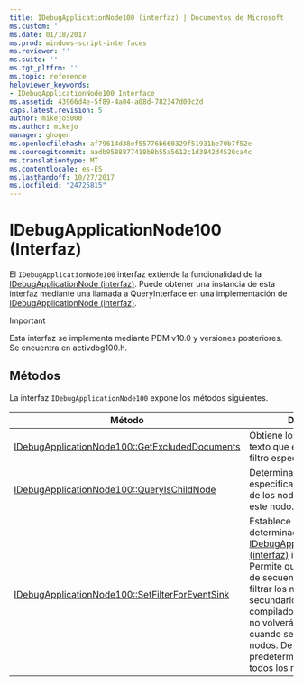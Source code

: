 ```yaml
---
title: IDebugApplicationNode100 (interfaz) | Documentos de Microsoft
ms.custom: ''
ms.date: 01/18/2017
ms.prod: windows-script-interfaces
ms.reviewer: ''
ms.suite: ''
ms.tgt_pltfrm: ''
ms.topic: reference
helpviewer_keywords:
- IDebugApplicationNode100 Interface
ms.assetid: 43966d4e-5f89-4a04-a08d-782347d00c2d
caps.latest.revision: 5
author: mikejo5000
ms.author: mikejo
manager: ghogen
ms.openlocfilehash: af79614d38ef55776b660329f51931be70b7f52e
ms.sourcegitcommit: aadb9588877418b8b55a5612c1d3842d4520ca4c
ms.translationtype: MT
ms.contentlocale: es-ES
ms.lasthandoff: 10/27/2017
ms.locfileid: "24725815"
---
```

# <a name="idebugapplicationnode100-interface"></a>IDebugApplicationNode100 (Interfaz)
El `IDebugApplicationNode100` interfaz extiende la funcionalidad de la [IDebugApplicationNode (interfaz)](../../winscript/reference/idebugapplicationnode-interface.md). Puede obtener una instancia de esta interfaz mediante una llamada a QueryInterface en una implementación de [IDebugApplicationNode (interfaz)](../../winscript/reference/idebugapplicationnode-interface.md).  
  
> [!IMPORTANT]
>  Esta interfaz se implementa mediante PDM v10.0 y versiones posteriores. Se encuentra en activdbg100.h.  
  
## <a name="methods"></a>Métodos  
 La interfaz `IDebugApplicationNode100` expone los métodos siguientes.  
  
|Método|Descripción|  
|------------|-----------------|  
|[IDebugApplicationNode100::GetExcludedDocuments](../../winscript/reference/idebugapplicationnode100-getexcludeddocuments.md)|Obtiene los documentos de texto que están ocultos por el filtro especificado.|  
|[IDebugApplicationNode100::QueryIsChildNode](../../winscript/reference/idebugapplicationnode100-queryischildnode.md)|Determina si el documento especificado pertenece a uno de los nodos secundarios de este nodo.|  
|[IDebugApplicationNode100::SetFilterForEventSink](../../winscript/reference/idebugapplicationnode100-setfilterforeventsink.md)|Establece el filtro en un determinado [IDebugApplicationNodeEvents (interfaz)](../../winscript/reference/idebugapplicationnodeevents-interface.md) implementación. Permite que los depuradores de secuencia de comandos filtrar los nodos de aplicación secundarios generados por el compilador para que el PDM no volverá a enviar eventos cuando se crea o se quitan los nodos. De forma predeterminada, se enviará a todos los nodos.|